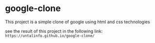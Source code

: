 # google-clone

This project is a simple clone of google using html and css technologies

see the result of this project in the following link:
``https://untalinfo.github.io/google-clone/``
